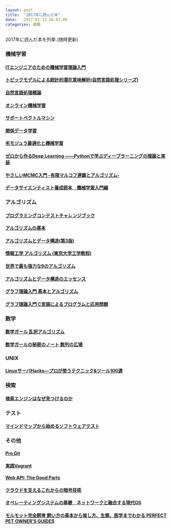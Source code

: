 ```yaml
---
layout: post
title:  "2017年に読んだ本"
date:   2017-01-12 16:07:00
categories: 書籍
---
```


2017年に読んだ本を列挙.(随時更新)

### 機械学習

#### [ITエンジニアのための機械学習理論入門](https://www.amazon.co.jp/dp/B016Q22IX2/ref=dp-kindle-redirect?_encoding=UTF8&btkr=1)

#### [トピックモデルによる統計的潜在意味解析(自然言語処理シリーズ)](https://www.amazon.co.jp/%E3%83%88%E3%83%94%E3%83%83%E3%82%AF%E3%83%A2%E3%83%87%E3%83%AB%E3%81%AB%E3%82%88%E3%82%8B%E7%B5%B1%E8%A8%88%E7%9A%84%E6%BD%9C%E5%9C%A8%E6%84%8F%E5%91%B3%E8%A7%A3%E6%9E%90-%E8%87%AA%E7%84%B6%E8%A8%80%E8%AA%9E%E5%87%A6%E7%90%86%E3%82%B7%E3%83%AA%E3%83%BC%E3%82%BA-%E4%BD%90%E8%97%A4%E4%B8%80%E8%AA%A0/dp/4339027588)

#### [自然言語処理概論](http://www.saiensu.co.jp/?page=book_details&ISBN=978-4-7819-1388-9&YEAR=2016)

#### [オンライン機械学習](http://www.kspub.co.jp/book/detail/1529038.html)

#### [サポートベクトルマシン](http://www.kspub.co.jp/book/detail/1529069.html)

#### [関係データ学習](http://www.kspub.co.jp/book/detail/1529212.html)

#### [劣モジュラ最適化と機械学習](http://www.kspub.co.jp/book/detail/1529090.html)

#### [ゼロから作るDeep Learning ――Pythonで学ぶディープラーニングの理論と実装](https://www.oreilly.co.jp/books/9784873117584/)

#### [やさしいMCMC入門 -有限マルコフ連鎖とアルゴリズム-](http://www.kyoritsu-pub.co.jp/bookdetail/9784320113145)

#### [データサイエンティスト養成読本　機械学習入門編](http://gihyo.jp/book/2015/978-4-7741-7631-4)

### アルゴリズム

#### [プログラミングコンテストチャレンジブック](http://tatsu-zine.com/books/procon-challenge)

#### [アルゴリズムの基本](http://ec.nikkeibp.co.jp/item/books/P85430.html)

#### [アルゴリズムとデータ構造(第3版)](ihttps://www.amazon.co.jp/%E3%82%A2%E3%83%AB%E3%82%B4%E3%83%AA%E3%82%BA%E3%83%A0%E3%81%A8%E3%83%87%E3%83%BC%E3%82%BF%E6%A7%8B%E9%80%A0-%E7%AC%AC3%E7%89%88-%E5%B9%B3%E7%94%B0-%E5%AF%8C%E5%A4%AB/dp/4627726538/ref=sr_1_1?s=books&ie=UTF8&qid=1493098680&sr=1-1&keywords=%E3%82%A2%E3%83%AB%E3%82%B4%E3%83%AA%E3%82%BA%E3%83%A0%E3%81%A8%E3%83%87%E3%83%BC%E3%82%BF%E6%A7%8B%E9%80%A0%E3%80%80%E5%B9%B3%E7%94%B0)

#### [情報工学 アルゴリズム (東京大学工学教程)](https://www.amazon.co.jp/%E6%83%85%E5%A0%B1%E5%B7%A5%E5%AD%A6-%E3%82%A2%E3%83%AB%E3%82%B4%E3%83%AA%E3%82%BA%E3%83%A0-%E6%9D%B1%E4%BA%AC%E5%A4%A7%E5%AD%A6%E5%B7%A5%E5%AD%A6%E6%95%99%E7%A8%8B-%E6%B8%8B%E8%B0%B7-%E5%93%B2%E6%9C%97/dp/4621301136)

#### [世界で最も強力な9のアルゴリズム](https://www.amazon.co.jp/dp/B00FR78X64/ref=dp-kindle-redirect?_encoding=UTF8&btkr=1)

#### [アルゴリズムとデータ構造のエッセンス](https://www.amazon.co.jp/%E3%83%87%E3%83%BC%E3%82%BF%E6%A7%8B%E9%80%A0%E3%81%A8%E3%82%A2%E3%83%AB%E3%82%B4%E3%83%AA%E3%82%BA%E3%83%A0%E3%81%AE%E3%82%A8%E3%83%83%E3%82%BB%E3%83%B3%E3%82%B9-%E5%A4%A7%E6%B2%A2-%E8%A3%95/dp/4785631554)

#### [グラフ理論入門 基本とアルゴリズム](https://www.morikita.co.jp/books/book/2843)

#### [グラフ理論入門 C言語によるプログラムと応用問題](https://www.amazon.co.jp/%E3%82%B0%E3%83%A9%E3%83%95%E7%90%86%E8%AB%96%E5%85%A5%E9%96%80%E2%80%95C%E8%A8%80%E8%AA%9E%E3%81%AB%E3%82%88%E3%82%8B%E3%83%97%E3%83%AD%E3%82%B0%E3%83%A9%E3%83%A0%E3%81%A8%E5%BF%9C%E7%94%A8%E5%95%8F%E9%A1%8C-%E5%8E%9F%E7%90%86%E3%81%8C%E3%82%8F%E3%81%8B%E3%82%8B%E5%B7%A5%E5%AD%A6%E9%81%B8%E6%9B%B8-%E4%BD%90%E8%97%A4-%E5%85%AC%E7%94%B7/dp/4526043613)

### 数学

#### [数学ガール 乱択アルゴリズム](http://www.hyuki.com/girl/random.html)

#### [数学ガールの秘密のノート 数列の広場](https://note4.hyuki.net/)

### UNIX

#### [LinuxサーバHacks―プロが使うテクニック&ツール100選](https://www.amazon.co.jp/Linux%E3%82%B5%E3%83%BC%E3%83%90Hacks%E2%80%95%E3%83%97%E3%83%AD%E3%81%8C%E4%BD%BF%E3%81%86%E3%83%86%E3%82%AF%E3%83%8B%E3%83%83%E3%82%AF-%E3%83%84%E3%83%BC%E3%83%AB100%E9%81%B8-%E3%83%AD%E3%83%96-%E3%83%95%E3%83%AA%E3%83%83%E3%82%B1%E3%83%B3%E3%82%AC%E3%83%BC/dp/487311151X)

### 検索

#### [検索エンジンはなぜ見つけるのか](https://www.amazon.co.jp/dp/B00IYE7ROQ/ref=dp-kindle-redirect?_encoding=UTF8&btkr=1)

### テスト

#### [マインドマップから始めるソフトウェアテスト](https://www.amazon.co.jp/%E3%83%9E%E3%82%A4%E3%83%B3%E3%83%89%E3%83%9E%E3%83%83%E3%83%97%E3%81%8B%E3%82%89%E5%A7%8B%E3%82%81%E3%82%8B%E3%82%BD%E3%83%95%E3%83%88%E3%82%A6%E3%82%A7%E3%82%A2%E3%83%86%E3%82%B9%E3%83%88-%E6%B1%A0%E7%94%B0-%E6%9A%81/dp/4774131318)

### その他

#### [Pro Git](https://progit-ja.github.io/)

#### [実践Vagrant](https://www.oreilly.co.jp/books/9784873116655/)

#### [Web API: The Good Parts](https://www.oreilly.co.jp/books/9784873116860/)

#### [クラウドを支えるこれからの暗号技術](https://herumi.github.io/ango/)

#### [オペレーティングシステムの基礎　ネットワークと融合する現代OS](http://shop.ohmsha.co.jp/shopdetail/000000004414/)

#### [モルモット完全飼育 飼い方の基本から接し方、生態、医学までわかる PERFECT PET OWNER’S GUIDES](http://www.hmv.co.jp/artist_%E3%83%A2%E3%83%AB%E3%83%A2%E3%83%83%E3%83%88%E9%A3%BC%E8%82%B2%E7%B7%A8%E9%9B%86%E9%83%A8_000000000640028/item_%E3%83%A2%E3%83%AB%E3%83%A2%E3%83%83%E3%83%88%E5%AE%8C%E5%85%A8%E9%A3%BC%E8%82%B2-%E9%A3%BC%E3%81%84%E6%96%B9%E3%81%AE%E5%9F%BA%E6%9C%AC%E3%81%8B%E3%82%89%E6%8E%A5%E3%81%97%E6%96%B9%E3%80%81%E7%94%9F%E6%85%8B%E3%80%81%E5%8C%BB%E5%AD%A6%E3%81%BE%E3%81%A7%E3%82%8F%E3%81%8B%E3%82%8B-PERFECT%E3%80%80PET%E3%80%80OWNER%E2%80%99S%E3%80%80GUIDES_6678743)
